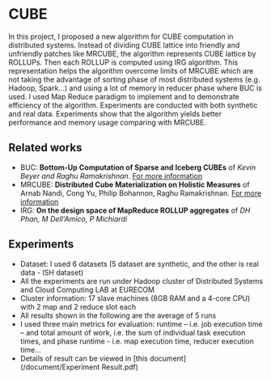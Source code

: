 CUBE
====
In this project, I proposed a new algorithm for CUBE computation in distributed systems. Instead of dividing CUBE lattice into friendly and unfriendly patches like MRCUBE, the algorithm represents CUBE lattice by ROLLUPs. Then each ROLLUP is computed using IRG algorithm. This representation helps the algorithm overcome limits of MRCUBE which are not taking the advantage of sorting phase of most distributed systems (e.g. Hadoop, Spark...) and using a lot of memory in reducer phase where BUC is used. I used Map Reduce paradigm to implement and to demonstrate efficiency of the algorithm. Experiments are conducted with both synthetic and real data. Experiments show that the algorithm yields better performance and memory usage comparing with MRCUBE.

Related works
-----------------
- BUC:  **Bottom-Up Computation of Sparse and Iceberg CUBEs** of *Kevin Beyer and Raghu Ramakrishnan*. [For more information](https://github.com/nncsang/Hadoop-Cube-Bottom-Up-Computation)
- MRCUBE: **Distributed Cube Materialization on Holistic Measures** of Arnab Nandi, Cong Yu, Philip Bohannon, Raghu Ramakrishnan. [For more information](https://github.com/nncsang/Hadoop-Cube-MRCube) 
- IRG: **On the design space of MapReduce ROLLUP aggregates** of *DH Phan, M Dell'Amico, P Michiardi*

Experiments
-----------------
- Dataset: I used 6 datasets (5 dataset are synthetic, and the other is real data - ISH dataset)
- All the experiments are run under Hadoop cluster of Distributed Systems and Cloud Computing LAB at EURECOM
- Cluster information:  17 slave machines (8GB RAM and a 4-core CPU) with 2 map and 2 reduce slot each
- All results shown in the following are the average of 5 runs
- I used three main metrics for evaluation: runtime – i.e. job execution time – and total amount of work, i.e. the sum of individual task execution times, and phase runtime - i.e. map execution time, reducer execution time...
- Details of result can be viewed in [this document](/document/Experiment Result.pdf)

